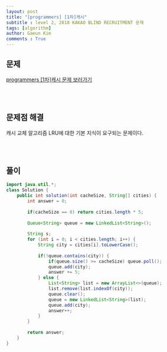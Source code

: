 ```yaml
---
layout: post
title: "[programmers] [1차]캐시"
subtitle : level 2, 2018 KAKAO BLIND RECRUITMENT 문제
tags: [algorithm]
author: Gaeun Kim
comments : True
---
```


<h2>문제</h2>

[programmers [1차]캐시 문제 보러가기](https://programmers.co.kr/learn/courses/30/lessons/17680)

<br><br>

<h2>문제점 해결</h2>

캐시 교체 알고리즘 LRU에 대한 기본 지식이 요구되는 문제이다.

<br><br>

<h2>풀이</h2>

```java
import java.util.*;
class Solution {
	public int solution(int cacheSize, String[] cities) {
		int answer = 0;
		
		if(cacheSize == 0) return cities.length * 5;
		
		Queue<String> queue = new LinkedList<String>();
		
		String s;
		for (int i = 0; i < cities.length; i++) {
			String city = cities[i].toLowerCase();
			
			if(!queue.contains(city)) {
				if(queue.size() >= cacheSize) queue.poll();
				queue.add(city);
				answer += 5;
			} else {
				List<String> list = new ArrayList<>(queue);
				list.remove(list.indexOf(city));
				queue.clear();
				queue = new LinkedList<String>(list);
				queue.add(city);
				answer++;
			}
		}
		
		return answer;
	}
}
```

